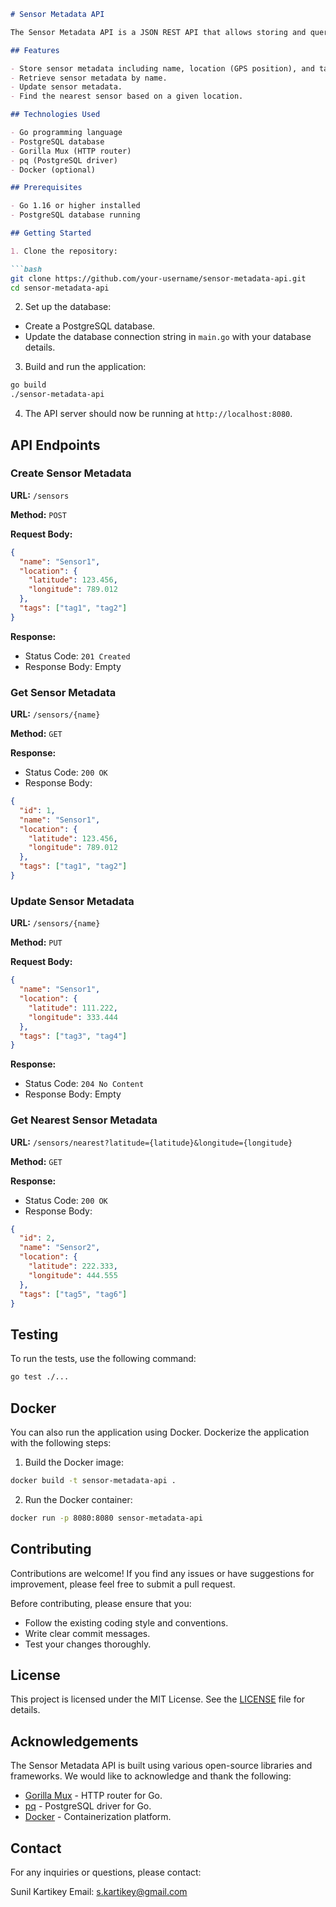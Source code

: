 ```markdown
# Sensor Metadata API

The Sensor Metadata API is a JSON REST API that allows storing and querying sensor metadata. It provides endpoints for creating, retrieving, updating, and querying sensor metadata.

## Features

- Store sensor metadata including name, location (GPS position), and tags.
- Retrieve sensor metadata by name.
- Update sensor metadata.
- Find the nearest sensor based on a given location.

## Technologies Used

- Go programming language
- PostgreSQL database
- Gorilla Mux (HTTP router)
- pq (PostgreSQL driver)
- Docker (optional)

## Prerequisites

- Go 1.16 or higher installed
- PostgreSQL database running

## Getting Started

1. Clone the repository:

```bash
git clone https://github.com/your-username/sensor-metadata-api.git
cd sensor-metadata-api
```

2. Set up the database:

- Create a PostgreSQL database.
- Update the database connection string in `main.go` with your database details.

3. Build and run the application:

```bash
go build
./sensor-metadata-api
```

4. The API server should now be running at `http://localhost:8080`.

## API Endpoints

### Create Sensor Metadata

**URL:** `/sensors`

**Method:** `POST`

**Request Body:**

```json
{
  "name": "Sensor1",
  "location": {
    "latitude": 123.456,
    "longitude": 789.012
  },
  "tags": ["tag1", "tag2"]
}
```

**Response:**

- Status Code: `201 Created`
- Response Body: Empty

### Get Sensor Metadata

**URL:** `/sensors/{name}`

**Method:** `GET`

**Response:**

- Status Code: `200 OK`
- Response Body:

```json
{
  "id": 1,
  "name": "Sensor1",
  "location": {
    "latitude": 123.456,
    "longitude": 789.012
  },
  "tags": ["tag1", "tag2"]
}
```

### Update Sensor Metadata

**URL:** `/sensors/{name}`

**Method:** `PUT`

**Request Body:**

```json
{
  "name": "Sensor1",
  "location": {
    "latitude": 111.222,
    "longitude": 333.444
  },
  "tags": ["tag3", "tag4"]
}
```

**Response:**

- Status Code: `204 No Content`
- Response Body: Empty

### Get Nearest Sensor Metadata

**URL:** `/sensors/nearest?latitude={latitude}&longitude={longitude}`

**Method:** `GET`

**Response:**

- Status Code: `200 OK`
- Response Body:

```json
{
  "id": 2,
  "name": "Sensor2",
  "location": {
    "latitude": 222.333,
    "longitude": 444.555
  },
  "tags": ["tag5", "tag6"]
}
```

## Testing

To run the tests, use the following command:

```bash
go test ./...
```

## Docker

You can also run the application using Docker. Dockerize the application with the following steps:

1. Build the Docker image:

```bash
docker build -t sensor-metadata-api .
```

2. Run the Docker container:

```bash
docker run -p 8080:8080 sensor-metadata-api
```

## Contributing

Contributions are welcome! If you find any issues or have suggestions for improvement, please feel free to submit a pull request.

Before contributing, please ensure that you:

- Follow the existing coding style and conventions.
- Write clear commit messages.
- Test your changes thoroughly.

## License

This project is licensed under the MIT License. See the [LICENSE](LICENSE) file for details.

## Acknowledgements

The Sensor Metadata API is built using various open-source libraries and frameworks. We would like to acknowledge and thank the following:

- [Gorilla Mux](https://github.com/gorilla/mux) - HTTP router for Go.
- [pq](https://github.com/lib/pq) - PostgreSQL driver for Go.
- [Docker](https://www.docker.com/) - Containerization platform.

## Contact

For any inquiries or questions, please contact:

Sunil Kartikey
Email: s.kartikey@gmail.com
